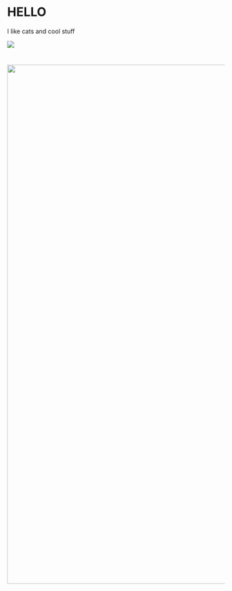 <h1> HELLO </h1>
<p> I like cats and cool stuff</p> <img src="![image](https://github.com/user-attachments/assets/0e75f330-d256-40f9-ac16-6b7b7f1d615d)"></img>
<h1 align="center">
  <a><img align="center" src="https://github-readme-stats.vercel.app/api?username=scorp1on-0&show_icons=true&locale=en&theme=dark&border_radius=15&hide_border=true&title_color=90acd0" alt="scorp1on-0" width="1200" /></a>
</h1>
